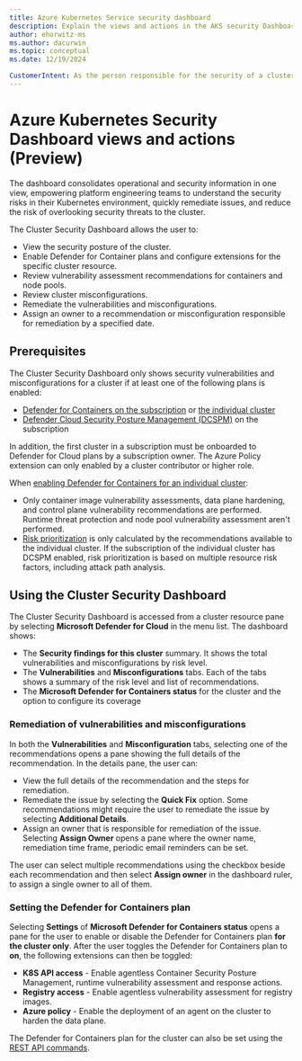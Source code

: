 ```yaml
---
title: Azure Kubernetes Service security dashboard
description: Explain the views and actions in the AKS security Dashboard to enable and protect an individual cluster with Defender for Containers.
author: ehorwitz-ms
ms.author: dacurwin
ms.topic: conceptual
ms.date: 12/19/2024

CustomerIntent: As the person responsible for the security of a cluster, I want know what views and actions the cluster security dashboard provides, so I can remediate security issues in the cluster.
---
```


# Azure Kubernetes Security Dashboard views and actions (Preview)

The dashboard consolidates operational and security information in one view, empowering platform engineering teams to understand the security risks in their Kubernetes environment, quickly remediate issues, and reduce the risk of overlooking security threats to the cluster.

The Cluster Security Dashboard allows the user to:
- View the security posture of the cluster.
- Enable Defender for Container plans and configure extensions for the specific cluster resource.
- Review vulnerability assessment recommendations for containers and node pools.
- Review cluster misconfigurations.
- Remediate the vulnerabilities and misconfigurations.
- Assign an owner to a recommendation or misconfiguration responsible for remediation by a specified date.

## Prerequisites

The Cluster Security Dashboard only shows security vulnerabilities and misconfigurations for a cluster if at least one of the following plans is enabled:
- [Defender for Containers on the subscription](tutorial-enable-containers-azure.md) or [the individual cluster](#setting-the-defender-for-containers-plan)
- [Defender Cloud Security Posture Management (DCSPM)](tutorial-enable-cspm-plan.md) on the subscription

In addition, the first cluster in a subscription must be onboarded to Defender for Cloud plans by a subscription owner. The Azure Policy extension can only enabled by a cluster contributor or higher role.

When [enabling Defender for Containers for an individual cluster](#setting-the-defender-for-containers-plan):
- Only container image vulnerability assessments, data plane hardening, and control plane vulnerability recommendations are performed. Runtime threat protection and node pool vulnerability assessment aren't performed.
- [Risk prioritization](risk-prioritization.md#how-is-risk-calculated) is only calculated by the recommendations available to the individual cluster. If the subscription of the individual cluster has DCSPM enabled, risk prioritization is based on multiple resource risk factors, including attack path analysis.

## Using the Cluster Security Dashboard 

The Cluster Security Dashboard is accessed from a cluster resource pane by selecting **Microsoft Defender for Cloud** in the menu list. The dashboard shows:

- The **Security findings for this cluster** summary. It shows the total vulnerabilities and misconfigurations by risk level.
- The **Vulnerabilities** and **Misconfigurations** tabs. Each of the tabs shows a summary of the risk level and list of recommendations.
- The **Microsoft Defender for Containers status** for the cluster and the option to configure its coverage

### Remediation of vulnerabilities and misconfigurations

In both the **Vulnerabilities** and **Misconfiguration** tabs, selecting one of the recommendations opens a pane showing the full details of the recommendation. In the details pane, the user can:

- View the full details of the recommendation and the steps for remediation.
- Remediate the issue by selecting the **Quick Fix** option. Some recommendations might require the user to remediate the issue by selecting **Additional Details**.
- Assign an owner that is responsible for remediation of the issue. Selecting **Assign Owner** opens a pane where the owner name, remediation time frame, periodic email reminders can be set.

The user can select multiple recommendations using the checkbox beside each recommendation and then select **Assign owner** in the dashboard ruler, to assign a single owner to all of them.

### Setting the Defender for Containers plan

Selecting **Settings** of **Microsoft Defender for Containers status** opens a pane for the user to enable or disable the Defender for Containers plan **for the cluster only**. After the user toggles the Defender for Containers plan to **on**, the following extensions can then be toggled:

- **K8S API access** - Enable agentless Container Security Posture Management, runtime vulnerability assessment and response actions.
- **Registry access** - Enable agentless vulnerability assessment for registry images.
- **Azure policy** - Enable the deployment of an agent on the cluster to harden the data plane.

The Defender for Containers plan for the cluster can also be set using the [REST API commands](/rest/api/defenderforcloud-composite/pricings/update).
